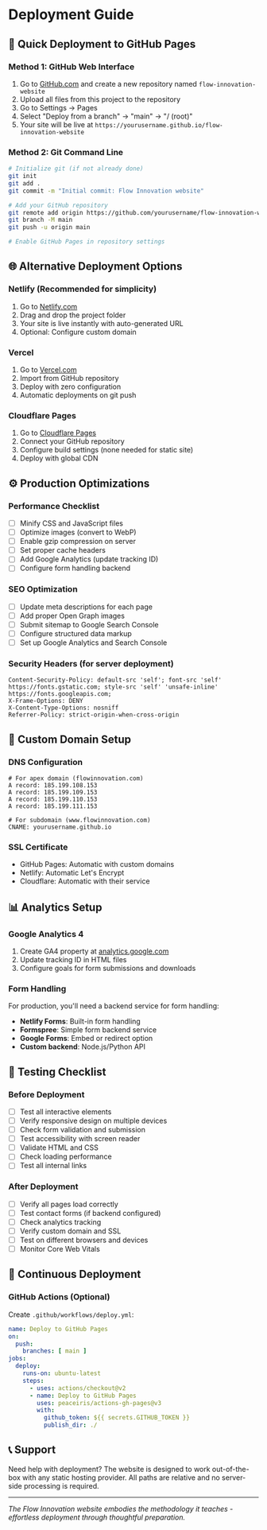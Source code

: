 # Deployment Guide

## 🚀 Quick Deployment to GitHub Pages

### Method 1: GitHub Web Interface
1. Go to [GitHub.com](https://github.com) and create a new repository named `flow-innovation-website`
2. Upload all files from this project to the repository
3. Go to Settings → Pages
4. Select "Deploy from a branch" → "main" → "/ (root)"
5. Your site will be live at `https://yourusername.github.io/flow-innovation-website`

### Method 2: Git Command Line
```bash
# Initialize git (if not already done)
git init
git add .
git commit -m "Initial commit: Flow Innovation website"

# Add your GitHub repository
git remote add origin https://github.com/yourusername/flow-innovation-website.git
git branch -M main
git push -u origin main

# Enable GitHub Pages in repository settings
```

## 🌐 Alternative Deployment Options

### Netlify (Recommended for simplicity)
1. Go to [Netlify.com](https://netlify.com)
2. Drag and drop the project folder
3. Your site is live instantly with auto-generated URL
4. Optional: Configure custom domain

### Vercel
1. Go to [Vercel.com](https://vercel.com)
2. Import from GitHub repository
3. Deploy with zero configuration
4. Automatic deployments on git push

### Cloudflare Pages
1. Go to [Cloudflare Pages](https://pages.cloudflare.com)
2. Connect your GitHub repository
3. Configure build settings (none needed for static site)
4. Deploy with global CDN

## ⚙️ Production Optimizations

### Performance Checklist
- [ ] Minify CSS and JavaScript files
- [ ] Optimize images (convert to WebP)
- [ ] Enable gzip compression on server
- [ ] Set proper cache headers
- [ ] Add Google Analytics (update tracking ID)
- [ ] Configure form handling backend

### SEO Optimization
- [ ] Update meta descriptions for each page
- [ ] Add proper Open Graph images
- [ ] Submit sitemap to Google Search Console
- [ ] Configure structured data markup
- [ ] Set up Google Analytics and Search Console

### Security Headers (for server deployment)
```
Content-Security-Policy: default-src 'self'; font-src 'self' https://fonts.gstatic.com; style-src 'self' 'unsafe-inline' https://fonts.googleapis.com;
X-Frame-Options: DENY
X-Content-Type-Options: nosniff
Referrer-Policy: strict-origin-when-cross-origin
```

## 🔧 Custom Domain Setup

### DNS Configuration
```
# For apex domain (flowinnovation.com)
A record: 185.199.108.153
A record: 185.199.109.153
A record: 185.199.110.153
A record: 185.199.111.153

# For subdomain (www.flowinnovation.com)
CNAME: yourusername.github.io
```

### SSL Certificate
- GitHub Pages: Automatic with custom domains
- Netlify: Automatic Let's Encrypt
- Cloudflare: Automatic with their service

## 📊 Analytics Setup

### Google Analytics 4
1. Create GA4 property at [analytics.google.com](https://analytics.google.com)
2. Update tracking ID in HTML files
3. Configure goals for form submissions and downloads

### Form Handling
For production, you'll need a backend service for form handling:
- **Netlify Forms**: Built-in form handling
- **Formspree**: Simple form backend service  
- **Google Forms**: Embed or redirect option
- **Custom backend**: Node.js/Python API

## 🚦 Testing Checklist

### Before Deployment
- [ ] Test all interactive elements
- [ ] Verify responsive design on multiple devices
- [ ] Check form validation and submission
- [ ] Test accessibility with screen reader
- [ ] Validate HTML and CSS
- [ ] Check loading performance
- [ ] Test all internal links

### After Deployment
- [ ] Verify all pages load correctly
- [ ] Test contact forms (if backend configured)
- [ ] Check analytics tracking
- [ ] Verify custom domain and SSL
- [ ] Test on different browsers and devices
- [ ] Monitor Core Web Vitals

## 🔄 Continuous Deployment

### GitHub Actions (Optional)
Create `.github/workflows/deploy.yml`:
```yaml
name: Deploy to GitHub Pages
on:
  push:
    branches: [ main ]
jobs:
  deploy:
    runs-on: ubuntu-latest
    steps:
      - uses: actions/checkout@v2
      - name: Deploy to GitHub Pages
        uses: peaceiris/actions-gh-pages@v3
        with:
          github_token: ${{ secrets.GITHUB_TOKEN }}
          publish_dir: ./
```

## 📞 Support

Need help with deployment? The website is designed to work out-of-the-box with any static hosting provider. All paths are relative and no server-side processing is required.

---

*The Flow Innovation website embodies the methodology it teaches - effortless deployment through thoughtful preparation.*
